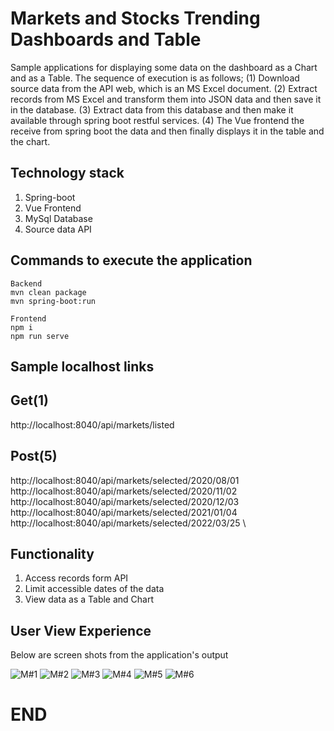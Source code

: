 # Markets and Stocks Trending Dashboards and Table

Sample applications for displaying some data on the dashboard as a Chart and as a Table. The sequence of execution is as follows; (1) Download source data from the API web, which is an MS Excel document. (2) Extract records from MS Excel and transform them into JSON data and then save it in the database. (3) Extract data from this database and then make it available through spring boot restful services. (4) The Vue frontend the receive from spring boot the data and then finally displays it in the table and the chart.

## Technology stack

1. Spring-boot
2. Vue Frontend
3. MySql Database
4. Source data API

## Commands to execute the application

```
Backend
mvn clean package
mvn spring-boot:run

Frontend
npm i
npm run serve

```

## Sample localhost links

## Get(1)

http://localhost:8040/api/markets/listed

## Post(5)

http://localhost:8040/api/markets/selected/2020/08/01 \
http://localhost:8040/api/markets/selected/2020/11/02 \
http://localhost:8040/api/markets/selected/2020/12/03 \
http://localhost:8040/api/markets/selected/2021/01/04 \
http://localhost:8040/api/markets/selected/2022/03/25 \


## Functionality

1. Access records form API
2. Limit accessible dates of the data
3. View data as a Table and Chart

## User View Experience

Below are screen shots from the application's output

![ M#1 ](https://github.com/LINOSNCHENA/Markets-and-stocks-prices-dashboard/blob/main/UxViews/page1.png)
![ M#2 ](https://github.com/LINOSNCHENA/Markets-and-stocks-prices-dashboard/blob/main/UxViews/page1.png)
![ M#3 ](https://github.com/LINOSNCHENA/Markets-and-stocks-prices-dashboard/blob/main/UxViews/page1.png)
![ M#4 ](https://github.com/LINOSNCHENA/Markets-and-stocks-prices-dashboard/blob/main/UxViews/page1.png)
![ M#5 ](https://github.com/LINOSNCHENA/Markets-and-stocks-prices-dashboard/blob/main/UxViews/page1.png)
![ M#6 ](https://github.com/LINOSNCHENA/Markets-and-stocks-prices-dashboard/blob/main/UxViews/page1.png)


# END
